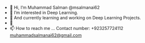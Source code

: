 - 👋 Hi, I’m Muhammad Salman @msalmanai62
- 👀 I’m interested in Deep Learning.
- 🌱 And currently learning and working on Deep Learning Projects.
- 💞️ 
- 📫 How to reach me ...
  Contact number: +923257724112
  muhammadsalmanai62@gmail.com

<!---
msalmanai62/msalmanai62 is a ✨ special ✨ repository because its `README.md` (this file) appears on your GitHub profile.
You can click the Preview link to take a look at your changes.
--->
